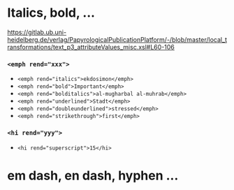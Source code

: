 # Italics, bold, ...

https://gitlab.ub.uni-heidelberg.de/verlag/PapyrologicalPublicationPlatform/-/blob/master/local_transformations/text_p3_attributeValues_misc.xsl#L60-106

### `<emph rend="xxx">`

- `<emph rend="italics">ekdosimon</emph>`
- `<emph rend="bold">Important</emph>`
- `<emph rend="bolditalics">al-mugharbal al-muhrab</emph>`
- `<emph rend="underlined">Stadt</emph>`
- `<emph rend="doubleunderlined">stressed</emph>`
- `<emph rend="strikethrough">first</emph>`

### `<hi rend="yyy">`
- `<hi rend="superscript">15</hi>`

# em dash, en dash, hyphen ...


